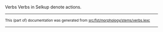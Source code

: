 Verbs
Verbs in Selkup denote actions.

* * *

<small>This (part of) documentation was generated from [src/fst/morphology/stems/verbs.lexc](https://github.com/giellalt/lang-sel/blob/main/src/fst/morphology/stems/verbs.lexc)</small>

---

